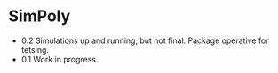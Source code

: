 # SimPoly

* 0.2 Simulations up and running, but not final. Package operative for tetsing. 
* 0.1 Work in progress.
